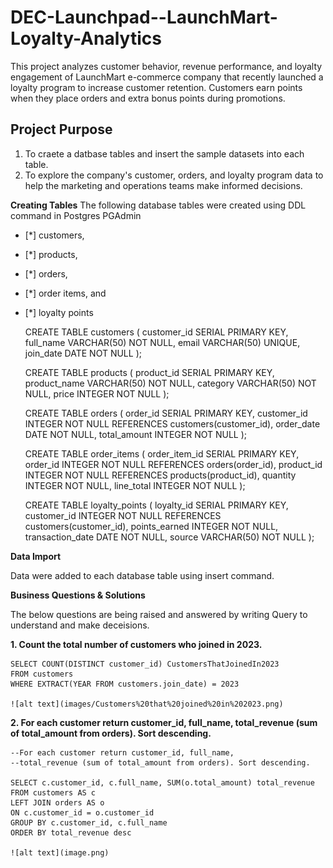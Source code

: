 # DEC-Launchpad--LaunchMart-Loyalty-Analytics
This project analyzes customer behavior, revenue performance, and loyalty engagement of LaunchMart e-commerce company that recently launched a loyalty program to increase customer retention. Customers earn points when they place orders and extra bonus points during promotions. 

## Project Purpose
1. To craete a datbase tables and insert the sample datasets into each table.
2. To explore the company's customer, orders, and loyalty program data to help the marketing and operations teams make informed decisions.

**Creating Tables**
The following database tables were created using DDL command in Postgres PGAdmin

- [*] customers,
- [*] products,
- [*] orders,
- [*] order items, and
- [*] loyalty points

    CREATE TABLE customers (
    customer_id SERIAL PRIMARY KEY,
    full_name VARCHAR(50) NOT NULL,
    email VARCHAR(50) UNIQUE,
    join_date DATE NOT NULL
    );
  
    CREATE TABLE products (
    product_id SERIAL PRIMARY KEY,
    product_name VARCHAR(50) NOT NULL,
    category VARCHAR(50) NOT NULL,
    price INTEGER NOT NULL
    );
    
    
    CREATE TABLE orders (
    order_id SERIAL PRIMARY KEY,
    customer_id INTEGER NOT NULL REFERENCES customers(customer_id),
    order_date DATE NOT NULL,
    total_amount INTEGER NOT NULL
    );
    
    
    CREATE TABLE order_items (
    order_item_id SERIAL PRIMARY KEY,
    order_id INTEGER NOT NULL REFERENCES orders(order_id),
    product_id INTEGER NOT NULL REFERENCES products(product_id),
    quantity INTEGER NOT NULL,
    line_total INTEGER NOT NULL
    );
    
    
    CREATE TABLE loyalty_points (
    loyalty_id SERIAL PRIMARY KEY,
    customer_id INTEGER NOT NULL REFERENCES customers(customer_id),
    points_earned INTEGER NOT NULL,
    transaction_date DATE NOT NULL,
    source VARCHAR(50) NOT NULL
    );

**Data Import**

Data were added to each database table using insert command.

**Business Questions & Solutions**

The below questions are being raised and answered by writing Query to understand and make deceisions.

__**1. Count the total number of customers who joined in 2023.**__

    SELECT COUNT(DISTINCT customer_id) CustomersThatJoinedIn2023
    FROM customers
    WHERE EXTRACT(YEAR FROM customers.join_date) = 2023

    ![alt text](images/Customers%20that%20joined%20in%202023.png)

__**2. For each customer return customer_id, full_name, total_revenue (sum of total_amount from orders). Sort descending.**__

    --For each customer return customer_id, full_name, 
    --total_revenue (sum of total_amount from orders). Sort descending.

    SELECT c.customer_id, c.full_name, SUM(o.total_amount) total_revenue
    FROM customers AS c
    LEFT JOIN orders AS o
    ON c.customer_id = o.customer_id
    GROUP BY c.customer_id, c.full_name
    ORDER BY total_revenue desc

    ![alt text](image.png)

